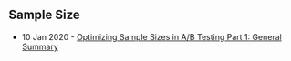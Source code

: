 ## Sample Size
- 10 Jan 2020 - [Optimizing Sample Sizes in A/B Testing Part 1: General Summary](https://chris-said.io/2020/01/10/optimizing-sample-sizes-in-ab-testing-part-I/)

